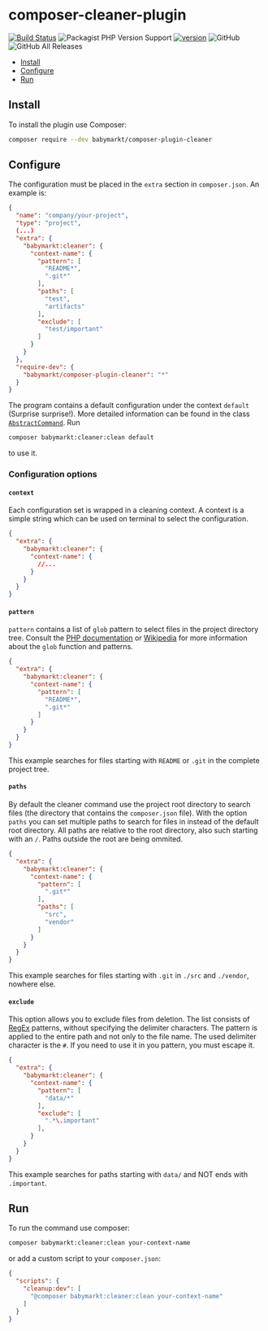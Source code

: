 # composer-cleaner-plugin
[![Build Status](https://travis-ci.org/Baby-Markt/composer-cleaner-plugin.svg?branch=master)](https://travis-ci.org/Baby-Markt/composer-cleaner-plugin) ![Packagist PHP Version Support](https://img.shields.io/packagist/php-v/babymarkt/composer-cleaner-plugin) [![version](https://img.shields.io/packagist/v/babymarkt/composer-cleaner-plugin?style=flat)](https://packagist.org/packages/babymarkt/composer-cleaner-plugin) ![GitHub](https://img.shields.io/github/license/Baby-Markt/composer-cleaner-plugin) ![GitHub All Releases](https://img.shields.io/github/downloads/Baby-Markt/composer-cleaner-plugin/total) 

* [Install](#install)
* [Configure](#configure)
* [Run](#run)

## Install
To install the plugin use Composer:
```bash
composer require --dev babymarkt/composer-plugin-cleaner
```

## Configure
The configuration must be placed in the `extra` section in `composer.json`. An example is:
```json
{
  "name": "company/your-project",
  "type": "project",
  (...)
  "extra": {
    "babymarkt:cleaner": {
      "context-name": {
        "pattern": [
          "README*",
          ".git*"
        ],
        "paths": [
          "test",
          "artifacts"
        ],
        "exclude": [
          "test/important"
        ]
      }
    }
  },
  "require-dev": {
    "babymarkt/composer-plugin-cleaner": "*"
  }
}
```
The program contains a default configuration under the context `default` (Surprise surprise!). 
More detailed information can be found in the class 
[`AbstractCommand`](./src/Cleaner/AbstractCommand.php). Run 
```bash
composer babymarkt:cleaner:clean default
```
to use it.

### Configuration options

#### `context`
Each configuration set is wrapped in a cleaning context. A context is a simple string
which can be used on terminal to select the configuration.
```json
{
  "extra": {
    "babymarkt:cleaner": {
      "context-name": {
        //...
      }
    }
  }
}
```
#### `pattern`
`pattern` contains a list of `glob` pattern to select files in the project 
directory tree. Consult the [PHP documentation](https://www.php.net/manual/de/function.glob.php) 
or [Wikipedia](https://en.wikipedia.org/wiki/Glob_(programming)) for more information about the `glob` function and patterns.  
```json
{
  "extra": {
    "babymarkt:cleaner": {
      "context-name": {
        "pattern": [
          "README*",
          ".git*"
        ]
      }
    }
  }
}
```
This example searches for files starting with `README` or `.git` in the complete 
project tree. 

#### `paths`
By default the cleaner command use the project root directory to search files 
(the directory that contains the `composer.json` file). With the option `paths`
you can set multiple paths to search for files in instead of the default root 
directory. All paths are relative to the root directory, also such starting 
with an `/`. Paths outside the root are being ommited.
```json
{
  "extra": {
    "babymarkt:cleaner": {
      "context-name": {
        "pattern": [
          ".git*"
        ],
        "paths": [
          "src",
          "vendor"
        ]
      }
    }
  }
}
```
This example searches for files starting with `.git` in `./src` and `./vendor`, nowhere else.

#### `exclude`
This option allows you to exclude files from deletion. The list consists of 
[RegEx](https://www.php.net/manual/de/reference.pcre.pattern.syntax.php) patterns, without specifying the delimiter characters. The pattern is 
applied to the entire path and not only to the file name. The used delimiter 
character is the `#`. If you need to use it in you pattern, you must escape it.
```json
{
  "extra": {
    "babymarkt:cleaner": {
      "context-name": {
        "pattern": [
          "data/*"
        ],
        "exclude": [
          ".*\.important"
        ],
      }
    }
  }
}
```
This example searches for paths starting with `data/` and NOT ends with 
`.important`. 

## Run
To run the command use composer:
```bash    
composer babymarkt:cleaner:clean your-context-name
```
or add a custom script to your `composer.json`:
```json
{
  "scripts": {
    "cleanup:dev": [
      "@composer babymarkt:cleaner:clean your-context-name"
    ]
  }
}
```